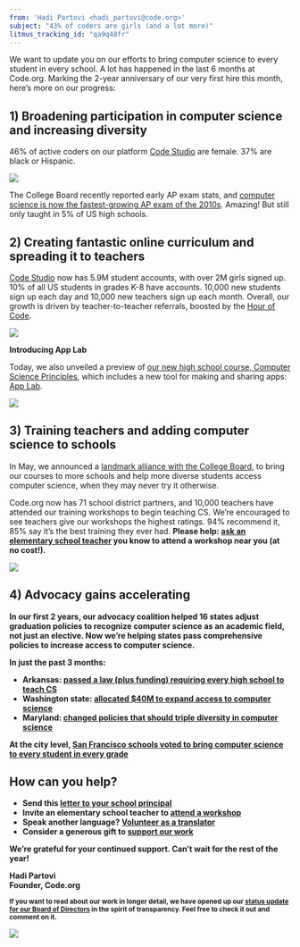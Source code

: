 ```yaml
---
from: 'Hadi Partovi <hadi_partovi@code.org>'
subject: "43% of coders are girls (and a lot more)"
litmus_tracking_id: "qa9q48fr"
---
```


<p>
We want to update you on our efforts to bring computer science to every student in every school. A lot has happened in the last 6 months at Code.org. Marking the 2-year anniversary of our very first hire this month, here’s more on our progress:
</p>
<h2>
1) Broadening participation in computer science and increasing diversity</h2>
<p>
46% of active coders on our platform <a href="https://studio.code.org/">Code Studio</a> are female. 37% are black or Hispanic.</p>
<img src="https://code.org/images/infographics/fit-500/diversity-courses.png">
<p>
The College Board recently reported early AP exam stats, and <a href="http://blog.code.org/post/123032125688/apcs-2015">computer science is now the fastest-growing AP exam of the 2010s</a>. Amazing! But still only taught in 5% of US high schools.
</p>
<h2>
2) Creating fantastic online curriculum and spreading it to teachers</h2>
<p>
<a href="http://studio.code.org/">Code Studio</a> now has 5.9M student accounts, with over 2M girls signed up. 10% of all US students in grades K-8 have accounts. 10,000 new students sign up each day and 10,000 new teachers sign up each month. Overall, our growth is driven by teacher-to-teacher referrals, boosted by the <a href="http://hourofcode.com/">Hour of Code</a>.
</p>
<img src="https://code.org/images/email/student-accounts.png">
<p>
<b>Introducing App Lab</b></p>
<p>
Today, we also unveiled a preview of <a href="https://code.org/educate/csp">our new high school course, Computer Science Principles</a>, which includes a new tool for making and sharing apps: <a href="http://code.org/applab">App Lab</a>.<br>
</p>
<img src="https://code.org/images/email/applab.png">
<h2>3) Training teachers and adding computer science to schools</h2>
<p>
In May, we announced a <a href="https://code.org/college-board">landmark alliance with the College Board</a>, to bring our courses to more schools and help more diverse students access computer science, when they may never try it otherwise.
</p>
<p>
Code.org now has 71 school district partners, and 10,000 teachers have attended our training workshops to begin teaching CS. We’re encouraged to see teachers give our workshops the highest ratings. 94% recommend it, 85% say it’s the best training they ever had. <b>Please help: <a href="http://code.org/k5">ask an elementary school teacher</a> you know to attend a workshop near you (at no cost!).
</p>
<img src="https://code.org/images/email/workshop-map.png">
<h2>
4) Advocacy gains accelerating
</h2>
<p>
In our first 2 years, our advocacy coalition helped 16 states adjust graduation policies to recognize computer science as an academic field, not just an elective. Now we’re helping states pass comprehensive policies to increase access to computer science.</p><p><b>In just the past 3 months:</b></p>
<ul>
<li>
<b>Arkansas:</b>&nbsp;<a href="http://www.wired.com/2015/03/arkansas-computer-science/">passed a law (plus funding) requiring every high school to teach CS</a></li>
<li><b>Washington state:&nbsp;</b><a href="http://blog.code.org/post/122951279913/wa-budget">allocated $40M to expand access to computer science</a></li>
<li><b>Maryland:</b>&nbsp;<a href="http://blog.code.org/post/121123281798/md">changed policies that should triple diversity in computer science</a></li>
</ul>
<p>
At the city level, <a href="http://www.sfusd.edu/en/news/current-news/2015-news-archive/06/board-approves-plans-to-expand-computer-science-curriculum-to-all-grades.html"><b>San Francisco</b> schools voted to bring computer science to every student in every grade</a></p>
<h2>How can you help?</h2>
<ul>
<li>
Send this <a href="https://code.org/promote/letter">letter to your school principal</a>
</li>
<li>
Invite an elementary school teacher to <a href="http://code.org/k5">attend a workshop</a>
</li>
<li>
Speak another language? <a href="http://code.org/translate">Volunteer as a translator</a>
</li>
<li>
Consider a generous gift to <a href="http://code.org/donate">support our work</a>
</li>
</ul>
<p>
We’re grateful for your continued support. Can’t wait for the rest of the year!
</p>
<p>
<p>
    Hadi Partovi<br />
    Founder, Code.org
    </p>
<p><small>If you want to read about our work in longer detail, we have opened up our <a href="https://docs.google.com/document/d/1coFNGF8ilS52nMCG_dOtKp5gymqpYSsigR0GAnJ5M2w/edit">status update for our Board of Directors</a> in the spirit of transparency. Feel free to check it out and comment on it.</small></p>

![](<%= tracking_pixel %>)
